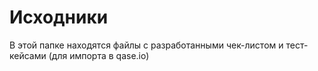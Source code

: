 # Исходники

В этой папке находятся файлы с разработанными чек-листом и тест-кейсами (для импорта в qase.io)
